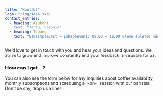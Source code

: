 ```yaml
---
title: "Kontakt"
logo: "/img/logo.svg"
contact_entries:
  - heading: Asukoht
    text: "Tartu, Estonia"
  - heading: Tööaeg
    text: "Esmasmpäevast – pühapäevani: 09.00 – 18.00 Oleme suletud nädalavahetusel"
---
```


We’d love to get in touch with you and hear your ideas and
questions. We strive to grow and improve constantly and your feedback
is valuable for us.

<h3 class="f4 b lh-title mb2">How can I get…?</h3>

You can also use the form below for any inquiries about coffee
availability, monthly subscriptions and scheduling a 1-on-1 session
with our baristas. Don’t be shy, drop us a line!
